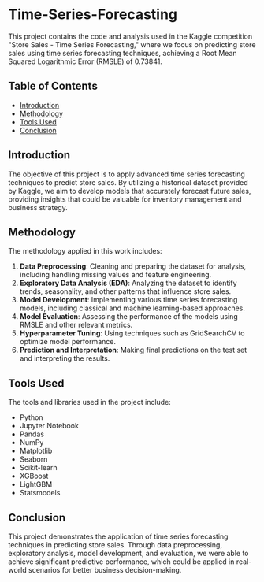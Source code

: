 # Time-Series-Forecasting

This project contains the code and analysis used in the Kaggle competition "Store Sales - Time Series Forecasting," where we focus on predicting store sales using time series forecasting techniques, achieving a Root Mean Squared Logarithmic Error (RMSLE) of 0.73841.

## Table of Contents

- [Introduction](#introduction)
- [Methodology](#methodology)
- [Tools Used](#tools-used)
- [Conclusion](#conclusion)

## Introduction

The objective of this project is to apply advanced time series forecasting techniques to predict store sales. By utilizing a historical dataset provided by Kaggle, we aim to develop models that accurately forecast future sales, providing insights that could be valuable for inventory management and business strategy.

## Methodology

The methodology applied in this work includes:

1. **Data Preprocessing**: Cleaning and preparing the dataset for analysis, including handling missing values and feature engineering.
2. **Exploratory Data Analysis (EDA)**: Analyzing the dataset to identify trends, seasonality, and other patterns that influence store sales.
3. **Model Development**: Implementing various time series forecasting models, including classical and machine learning-based approaches.
4. **Model Evaluation**: Assessing the performance of the models using RMSLE and other relevant metrics.
5. **Hyperparameter Tuning**: Using techniques such as GridSearchCV to optimize model performance.
6. **Prediction and Interpretation**: Making final predictions on the test set and interpreting the results.

## Tools Used

The tools and libraries used in the project include:

- Python
- Jupyter Notebook
- Pandas
- NumPy
- Matplotlib
- Seaborn
- Scikit-learn
- XGBoost
- LightGBM
- Statsmodels

## Conclusion

This project demonstrates the application of time series forecasting techniques in predicting store sales. Through data preprocessing, exploratory analysis, model development, and evaluation, we were able to achieve significant predictive performance, which could be applied in real-world scenarios for better business decision-making.

